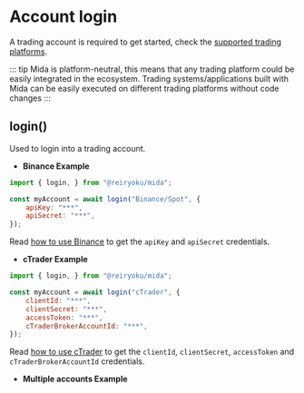 # Account login
A trading account is required to get started, check the [supported trading platforms](/documentation/#trading-platforms).

::: tip
Mida is platform-neutral, this means that any trading platform could
be easily integrated in the ecosystem. Trading systems/applications built with Mida can be
easily executed on different trading platforms without code changes
:::

## login()
Used to login into a trading account.

- **Binance Example**
```javascript
import { login, } from "@reiryoku/mida";

const myAccount = await login("Binance/Spot", {
    apiKey: "***",
    apiSecret: "***",
});
```
Read [how to use Binance](/posts/how-to-use-binance/) to get the `apiKey` and `apiSecret` credentials.

- **cTrader Example**
```javascript
import { login, } from "@reiryoku/mida";

const myAccount = await login("cTrader", {
    clientId: "***",
    clientSecret: "***",
    accessToken: "***",
    cTraderBrokerAccountId: "***",
});
```
Read [how to use cTrader](/posts/how-to-use-ctrader/) to get the `clientId`, `clientSecret`, `accessToken` and `cTraderBrokerAccountId` credentials.

- **Multiple accounts Example**
```javascript
import { login, } from "@reiryoku/mida";

const myAccount1 = await login("cTrader", { ... });
const myAccount2 = await login("cTrader", { ... });
const myAccount3 = await login("Binance/Spot", { ... });
```
